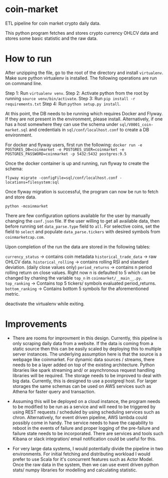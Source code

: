 # coin-market
ETL pipeline for coin market crypto daily data.

This python program fetches and stores crypto currency OHLCV data
and stores some basic statistic and the raw data.

# How to run

After unzipping the file, go to the root of the directory and install `virtualenv`. Make sure python virtualenv is installed.
The following operations are run on command line.

Step 1: Run `virtualenv venv`.
Step 2: Activate python from the root by running `source venv/bin/activate`.
Step 3: Run `pip install -r requirements.txt`
Step 4: Run `python setup.py install`.

At this point, the DB needs to be running which requires Docker and Flyway. If they are not present in the environment,
please install. Alternatively, if one has a host somewhere they can use the schema under `sql/V0001_coin-market.sql`
and credentials in `sql/conf/localhost.conf` to create a DB environment.

For docker and flyway users, first run the following:
```docker run -e POSTGRES_DB=coinmarket -e POSTGRES_USER=coinmarket -e POSTGRES_PASSWORD=coinmarket -p 5432:5432 postgres:9.5```

Once the docker container is up and running, run flyway to create the schema:

`flyway migrate -configFile=sql/conf/localhost.conf -locations=filesystem:sql`

Once flyway migration is successful, the program can now be run to fetch and store data. 

`python -mcoinmarket`

There are few configuration options available for the user by manually changing the `conf.json` file. If the user willing to get all available data, then before running set `data_parse.type` field to `all`. For selective coins, set the field to `select` and populate `data_parse.tickers` with desired symbols from `coinmarketcap.com`.

Upon completion of the run the data are stored in the following tables:

`currency_status` -> contains coin metadata
`historical_trade_data` -> raw OHLCV data.
`historical_rolling` -> contains rolling RSI and standard deviation. (daily close values only)
`period_returns` -> contains n period rolling return on close values. Right now n is defaulted to 5 which can be changed by       chaning the variable `top_n` in `coinmarket/__main__.py`.
`top_ranking` -> Contains top 5 tickers/ symbols evaluated period_returns.
`bottom_ranking` -> Contains bottom 5 symbols for the aforementioned metric.

deactivate the virtualenv while exiting.

# Improvements

- There are rooms for improvment in this design. Currently, this pipeline is only scraping daily data from a website. If the data is coming from a static source then this can be easily scaled by deploying this to multiple server instances. The underlying assumption here is that the source is a webpage like coinmarket. For dynamic data sources / streams, there needs to be a layer added on top of the existing architecture. Python libraries like spark streaming and/ or asynchronous request handling libraries will be required. The storage needs to be improved to deal with big data. Currently, this is designed to use a postgreql host. For larger storages the same schemas can be used on AWS services such as Athena for faster query and transaction.

- Assuming this will be deployed on a cloud instance, the program needs to be modified to be run as a service and will need to be triggered by using REST requests / scheduled by using scheduling services such as chron. Alternatively, for event driven pipeline, AWS lambda could possibly come in handy. The service needs to have the capability to reboot in the events of failure and proper logging of the pre-failure and failure state needs to be incorporated. There are services and tools such Kibana or slack integration/ email notification could be useful for this.

- For very large data systems, I would potentially divide the pipeline in two environments. For initial fetching and distributing workload I would prefer to use Scala for it's concurrent features such as Actor Model. Once the raw data in the system, then we can use event driven python stats/ numpy libraries for modelling and calculating statistic.
